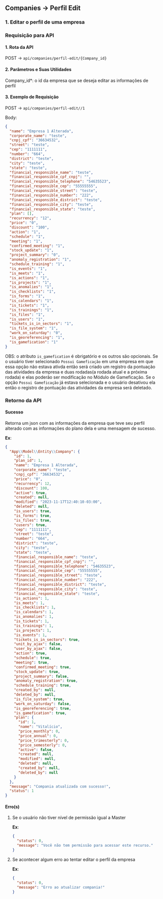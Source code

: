 ## Companies -> Perfil Edit

### 1. Editar o perfil de uma empresa

### Requisição para API

#### 1. Rota da API

POST -> `api/companies/perfil-edit/{Company_id}`

#### 2. Parâmetros e Suas Utilidades

Company_id\*: o id da empresa que se deseja editar as informações de perfil

#### 3. Exemplo de Requisição

POST -> `api/companies/perfil-edit//1`

Body:

```json
{
  "name": "Empresa 1 Alterada",
  "corporate_name": "teste",
  "cnpj_cpf": "36634532",
  "street": "teste",
  "cep": "1111111",
  "number": "664",
  "district": "teste",
  "city": "teste",
  "state": "teste",
  "financial_responsible_name": "teste",
  "financial_responsible_cpf_cnpj": "",
  "financial_responsible_telephone": "54635523",
  "financial_responsible_cep": "55555555",
  "financial_responsible_street": "teste",
  "financial_responsible_number": "222",
  "financial_responsible_district": "teste",
  "financial_responsible_city": "teste",
  "financial_responsible_state": "teste",
  "plan": [],
  "recurrency": "12",
  "price": "0",
  "discount": "100",
  "action": "1",
  "schedule": "1",
  "meeting": "1",
  "confirmed_meeting": "1",
  "stock_update": "1",
  "project_summary": "0",
  "anomaly_registration": "1",
  "schedule_training": "1",
  "is_events": "1",
  "is_meets": "1",
  "is_actions": "1",
  "is_projects": "1",
  "is_anomalies": "1",
  "is_checklists": "1",
  "is_forms": "1",
  "is_calendars": "1",
  "is_tickets": "1",
  "is_trainings": "1",
  "is_files": "1",
  "is_users": "1",
  "tickets_is_in_sectors": "1",
  "is_file_system": "1",
  "work_on_saturday": "0",
  "is_georeferencing": "1",
  "is_gamefication": "1"
}
```

OBS: o atributo `is_gamefication` é obrigatório e os outros são opcionais. Se o usuário tiver selecionado `Possui Gameficação` em uma empresa em que essa opção não estava ativda então será criado um registro da pontuação das atividades da empresa e duas rodadas(a rodada atual e a próxima rodada) e elas poderão ser modificação no Módulo de Gameficação. Se o opção `Possui Gameficação` já estava selecionada e o usuário desativou ela então o registro de pontuação das atividades da empresa será deletado.

### Retorno da API

#### Sucesso

Retorna um json com as informações da empresa que teve seu perfil alterado com as informações do plano dela e uma mensagem de sucesso.

**Ex**:

```json
{
  "App\\Model\\Entity\\Company": {
    "id": 1,
    "plan_id": 1,
    "name": "Empresa 1 Alterada",
    "corporate_name": "teste",
    "cnpj_cpf": "36634532",
    "price": "0",
    "recurrency": 12,
    "discount": 100,
    "active": true,
    "created": null,
    "modified": "2023-11-17T12:40:10-03:00",
    "deleted": null,
    "is_users": true,
    "is_forms": true,
    "is_files": true,
    "cusers": true,
    "cep": "1111111",
    "street": "teste",
    "number": "664",
    "district": "teste",
    "city": "teste",
    "state": "teste",
    "financial_responsible_name": "teste",
    "financial_responsible_cpf_cnpj": "",
    "financial_responsible_telephone": "54635523",
    "financial_responsible_cep": "55555555",
    "financial_responsible_street": "teste",
    "financial_responsible_number": "222",
    "financial_responsible_district": "teste",
    "financial_responsible_city": "teste",
    "financial_responsible_state": "teste",
    "is_actions": 1,
    "is_meets": 1,
    "is_checklists": 1,
    "is_calendars": 1,
    "is_anomalies": 1,
    "is_tickets": 1,
    "is_trainings": 1,
    "is_projects": 1,
    "is_events": 1,
    "tickets_is_in_sectors": true,
    "unit_by_ajax": false,
    "user_by_ajax": false,
    "action": true,
    "schedule": true,
    "meeting": true,
    "confirmed_meeting": true,
    "stock_update": true,
    "project_summary": false,
    "anomaly_registration": true,
    "schedule_training": true,
    "created_by": null,
    "deleted_by": null,
    "is_file_system": true,
    "work_on_saturday": false,
    "is_georeferencing": true,
    "is_gamefication": true,
    "plan": {
      "id": 1,
      "name": "Vitalício",
      "price_monthly": 0,
      "price_annual": 0,
      "price_trimesterly": 0,
      "price_semesterly": 0,
      "active": false,
      "created": null,
      "modified": null,
      "deleted": null,
      "created_by": null,
      "deleted_by": null
    }
  },
  "message": "Compania atualizada com sucesso!",
  "status": 1
}
```

#### Erro(s)

1.  Se o usuário não tiver nível de permissão igual a Master

    **Ex**:

    ```json
    {
      "status": 0,
      "message": "Você não tem permissão para acessar este recurso."
    }
    ```

2.  Se acontecer algum erro ao tentar editar o perfil da empresa

    **Ex**:

    ```json
    {
      "status": 0,
      "message": "Erro ao atualizar compania!"
    }
    ```
